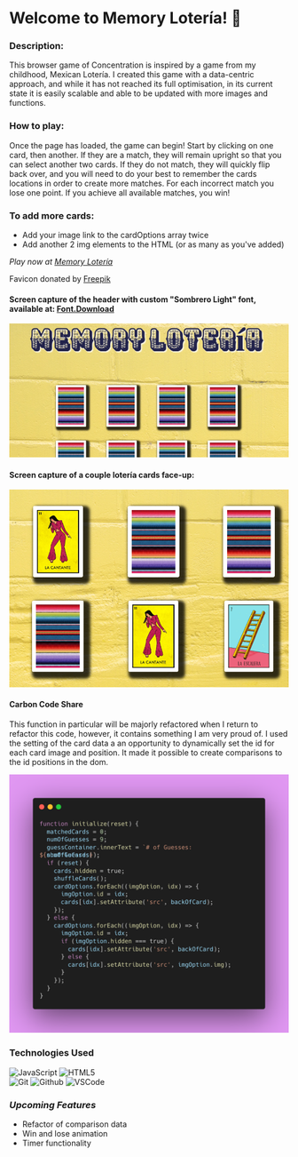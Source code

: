 # Welcome to Memory Lotería! 🎉

### **Description:**

This browser game of Concentration is inspired by a game from my childhood,
Mexican Lotería. I created this game with a data-centric approach, and while it has not reached its full
optimisation, in its current state it is easily scalable and able to be updated with more images and functions.

### **How to play:**

Once the page has loaded, the game can begin! Start by clicking on one card, then another.
If they are a match, they will remain upright so that you can select another two cards. If they do not match,
they will quickly flip back over, and you will need to do your best to remember the cards locations in order
to create more matches. For each incorrect match you lose one point. If you achieve all available matches, you win!

### **To add more cards:**

- Add your image link to the cardOptions array twice
- Add another 2 img elements to the HTML (or as many as you've added)

_*Play now at [Memory Lotería](https://sophiabanda.github.io/memory_loteria/)*_

Favicon donated by [Freepik](https://www.flaticon.com/free-icons/mexico")

#### Screen capture of the header with custom "Sombrero Light" font, available at: [Font.Download](https://font.download/font/sombrero#google_vignette)

![A screen capture of the loaded game; yellow brick background, several mexican blanket cards, bold mexican style font](/css/assets/site_screenshot.png 'Screen cap of Memory Loteria')

#### Screen capture of a couple lotería cards face-up:

![A screen capture of some of the available mexican lotería cards face up](/css/assets/cards_screencap.png 'Screen cap of Memory Loteria')

#### Carbon Code Share

This function in particular will be majorly refactored when I return to refactor this code, however, it contains something I am very proud of. I used the setting of the card data a an opportunity to dynamically set the id for each card image and position. It made it possible to create comparisons to the id positions in the dom.

![A screen capture of the initialize function](/css/assets/carbon.png 'Screen cap of the initialize function')

### **Technologies Used**

![JavaScript](https://img.shields.io/badge/-JavaScript-05122A?style=flat&logo=javascript)
![HTML5](https://img.shields.io/badge/-HTML5-05122A?style=flat&logo=html5)  
![Git](https://img.shields.io/badge/-Git-05122A?style=flat&logo=git)
![Github](https://img.shields.io/badge/-GitHub-05122A?style=flat&logo=github)
![VSCode](https://img.shields.io/badge/-VS_Code-05122A?style=flat&logo=visualstudio)

### _*Upcoming Features*_

- Refactor of comparison data
- Win and lose animation
- Timer functionality
